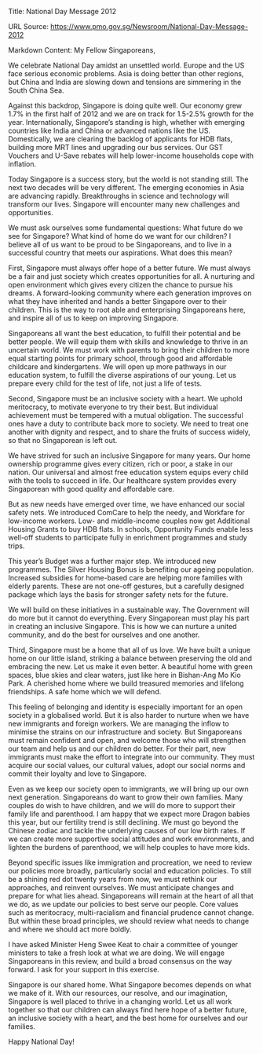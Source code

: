 Title: National Day Message 2012

URL Source: https://www.pmo.gov.sg/Newsroom/National-Day-Message-2012

Markdown Content:
My Fellow Singaporeans,

We celebrate National Day amidst an unsettled world. Europe and the US face serious economic problems. Asia is doing better than other regions, but China and India are slowing down and tensions are simmering in the South China Sea.

Against this backdrop, Singapore is doing quite well. Our economy grew 1.7% in the first half of 2012 and we are on track for 1.5-2.5% growth for the year. Internationally, Singapore’s standing is high, whether with emerging countries like India and China or advanced nations like the US. Domestically, we are clearing the backlog of applicants for HDB flats, building more MRT lines and upgrading our bus services. Our GST Vouchers and U-Save rebates will help lower-income households cope with inflation.

Today Singapore is a success story, but the world is not standing still. The next two decades will be very different. The emerging economies in Asia are advancing rapidly. Breakthroughs in science and technology will transform our lives. Singapore will encounter many new challenges and opportunities.

We must ask ourselves some fundamental questions: What future do we see for Singapore? What kind of home do we want for our children? I believe all of us want to be proud to be Singaporeans, and to live in a successful country that meets our aspirations. What does this mean?

First, Singapore must always offer hope of a better future. We must always be a fair and just society which creates opportunities for all. A nurturing and open environment which gives every citizen the chance to pursue his dreams. A forward-looking community where each generation improves on what they have inherited and hands a better Singapore over to their children. This is the way to root able and enterprising Singaporeans here, and inspire all of us to keep on improving Singapore.

Singaporeans all want the best education, to fulfill their potential and be better people. We will equip them with skills and knowledge to thrive in an uncertain world. We must work with parents to bring their children to more equal starting points for primary school, through good and affordable childcare and kindergartens. We will open up more pathways in our education system, to fulfill the diverse aspirations of our young. Let us prepare every child for the test of life, not just a life of tests.

Second, Singapore must be an inclusive society with a heart. We uphold meritocracy, to motivate everyone to try their best. But individual achievement must be tempered with a mutual obligation. The successful ones have a duty to contribute back more to society. We need to treat one another with dignity and respect, and to share the fruits of success widely, so that no Singaporean is left out.

We have strived for such an inclusive Singapore for many years. Our home ownership programme gives every citizen, rich or poor, a stake in our nation. Our universal and almost free education system equips every child with the tools to succeed in life. Our healthcare system provides every Singaporean with good quality and affordable care.

But as new needs have emerged over time, we have enhanced our social safety nets. We introduced ComCare to help the needy, and Workfare for low-income workers. Low- and middle-income couples now get Additional Housing Grants to buy HDB flats. In schools, Opportunity Funds enable less well-off students to participate fully in enrichment programmes and study trips.

This year’s Budget was a further major step. We introduced new programmes. The Silver Housing Bonus is benefiting our ageing population. Increased subsidies for home-based care are helping more families with elderly parents. These are not one-off gestures, but a carefully designed package which lays the basis for stronger safety nets for the future.

We will build on these initiatives in a sustainable way. The Government will do more but it cannot do everything. Every Singaporean must play his part in creating an inclusive Singapore. This is how we can nurture a united community, and do the best for ourselves and one another.

Third, Singapore must be a home that all of us love. We have built a unique home on our little island, striking a balance between preserving the old and embracing the new. Let us make it even better. A beautiful home with green spaces, blue skies and clear waters, just like here in Bishan-Ang Mo Kio Park. A cherished home where we build treasured memories and lifelong friendships. A safe home which we will defend.

This feeling of belonging and identity is especially important for an open society in a globalised world. But it is also harder to nurture when we have new immigrants and foreign workers. We are managing the inflow to minimise the strains on our infrastructure and society. But Singaporeans must remain confident and open, and welcome those who will strengthen our team and help us and our children do better. For their part, new immigrants must make the effort to integrate into our community. They must acquire our social values, our cultural values, adopt our social norms and commit their loyalty and love to Singapore.

Even as we keep our society open to immigrants, we will bring up our own next generation. Singaporeans do want to grow their own families. Many couples do wish to have children, and we will do more to support their family life and parenthood. I am happy that we expect more Dragon babies this year, but our fertility trend is still declining. We must go beyond the Chinese zodiac and tackle the underlying causes of our low birth rates. If we can create more supportive social attitudes and work environments, and lighten the burdens of parenthood, we will help couples to have more kids.

Beyond specific issues like immigration and procreation, we need to review our policies more broadly, particularly social and education policies. To still be a shining red dot twenty years from now, we must rethink our approaches, and reinvent ourselves. We must anticipate changes and prepare for what lies ahead. Singaporeans will remain at the heart of all that we do, as we update our policies to best serve our people. Core values such as meritocracy, multi-racialism and financial prudence cannot change. But within these broad principles, we should review what needs to change and where we should act more boldly.

I have asked Minister Heng Swee Keat to chair a committee of younger ministers to take a fresh look at what we are doing. We will engage Singaporeans in this review, and build a broad consensus on the way forward. I ask for your support in this exercise.

Singapore is our shared home. What Singapore becomes depends on what we make of it. With our resources, our resolve, and our imagination, Singapore is well placed to thrive in a changing world. Let us all work together so that our children can always find here hope of a better future, an inclusive society with a heart, and the best home for ourselves and our families.

Happy National Day!